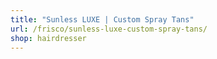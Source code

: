 ```yaml
---
title: "Sunless LUXE | Custom Spray Tans"
url: /frisco/sunless-luxe-custom-spray-tans/
shop: hairdresser
---
```

